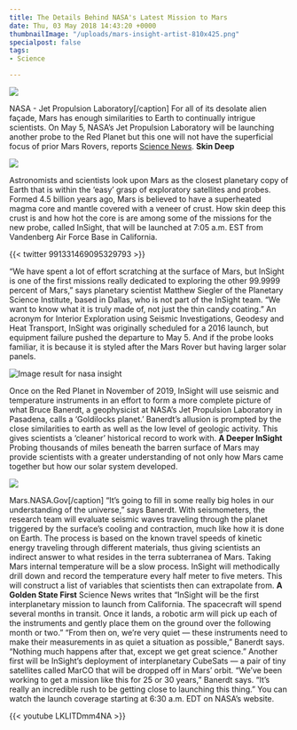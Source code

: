 ```yaml
---
title: The Details Behind NASA's Latest Mission to Mars
date: Thu, 03 May 2018 14:43:20 +0000
thumbnailImage: "/uploads/mars-insight-artist-810x425.png"
specialpost: false
tags:
- Science

---
```

![](http://newsattorneys.staging.wpengine.com/wp-content/uploads/2018/05/mars-landscape-NASA-JPL.jpg) 

NASA - Jet Propulsion Laboratory\[/caption\] For all of its desolate alien façade, Mars has enough similarities to Earth to continually intrigue scientists. On May 5, NASA’s Jet Propulsion Laboratory will be launching another probe to the Red Planet but this one will not have the superficial focus of prior Mars Rovers, reports [Science News](https://www.sciencenews.org/article/nasa-readies-launch-insight-first-lander-investigate-mars-innards). **Skin Deep**

  
![](http://newsattorneys.staging.wpengine.com/wp-content/uploads/2018/05/mars-rover.png) 

Astronomists and scientists look upon Mars as the closest planetary copy of Earth that is within the ‘easy’ grasp of exploratory satellites and probes. Formed 4.5 billion years ago, Mars is believed to have a superheated magma core and mantle covered with a veneer of crust. How skin deep this crust is and how hot the core is are among some of the missions for the new probe, called InSight, that will be launched at 7:05 a.m. EST from Vandenberg Air Force Base in California. 

{{< twitter 991331469095329793 >}}

“We have spent a lot of effort scratching at the surface of Mars, but InSight is one of the first missions really dedicated to exploring the other 99.9999 percent of Mars,” says planetary scientist Matthew Siegler of the Planetary Science Institute, based in Dallas, who is not part of the InSight team. “We want to know what it is truly made of, not just the thin candy coating.” An acronym for Interior Exploration using Seismic Investigations, Geodesy and Heat Transport, InSight was originally scheduled for a 2016 launch, but equipment failure pushed the departure to May 5. And if the probe looks familiar, it is because it is styled after the Mars Rover but having larger solar panels. 

![Image result for nasa insight](http://newsattorneys.staging.wpengine.com/wp-content/uploads/2018/05/73d806f0d34841f4a08dee1cea36f851.jpg) 

Once on the Red Planet in November of 2019, InSight will use seismic and temperature instruments in an effort to form a more complete picture of what Bruce Banerdt, a geophysicist at NASA’s Jet Propulsion Laboratory in Pasadena, calls a ‘Goldilocks planet.’ Banerdt’s allusion is prompted by the close similarities to earth as well as the low level of geologic activity. This gives scientists a ‘cleaner’ historical record to work with. **A Deeper InSight** Probing thousands of miles beneath the barren surface of Mars may provide scientists with a greater understanding of not only how Mars came together but how our solar system developed.

![](http://newsattorneys.staging.wpengine.com/wp-content/uploads/2018/05/mars-insight-lander-1024x576.jpg) 

Mars.NASA.Gov\[/caption\] “It’s going to fill in some really big holes in our understanding of the universe,” says Banerdt. With seismometers, the research team will evaluate seismic waves traveling through the planet triggered by the surface’s cooling and contraction, much like how it is done on Earth. The process is based on the known travel speeds of kinetic energy traveling through different materials, thus giving scientists an indirect answer to what resides in the terra subterranea of Mars. Taking Mars internal temperature will be a slow process. InSight will methodically drill down and record the temperature every half meter to five meters. This will construct a list of variables that scientists then can extrapolate from. **A Golden State First** Science News writes that “InSight will be the first interplanetary mission to launch from California. The spacecraft will spend several months in transit. Once it lands, a robotic arm will pick up each of the instruments and gently place them on the ground over the following month or two.” “From then on, we’re very quiet — these instruments need to make their measurements in as quiet a situation as possible,” Banerdt says. “Nothing much happens after that, except we get great science.” Another first will be InSight’s deployment of interplanetary CubeSats — a pair of tiny satellites called MarCO that will be dropped off in Mars’ orbit. “We’ve been working to get a mission like this for 25 or 30 years,” Banerdt says. “It’s really an incredible rush to be getting close to launching this thing.” You can watch the launch coverage starting at 6:30 a.m. EDT on NASA’s website.

{{< youtube LKLITDmm4NA >}}